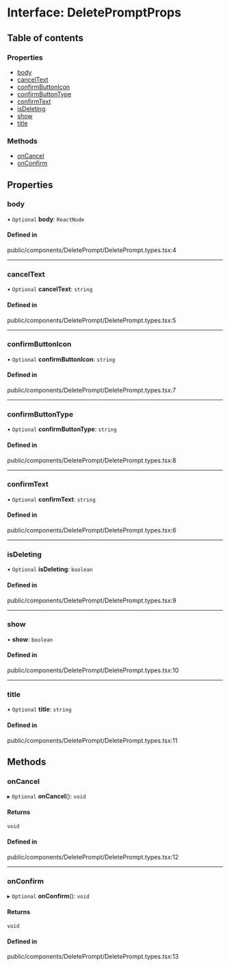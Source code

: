 # Interface: DeletePromptProps

## Table of contents

### Properties

- [body](../wiki/DeletePromptProps#body)
- [cancelText](../wiki/DeletePromptProps#canceltext)
- [confirmButtonIcon](../wiki/DeletePromptProps#confirmbuttonicon)
- [confirmButtonType](../wiki/DeletePromptProps#confirmbuttontype)
- [confirmText](../wiki/DeletePromptProps#confirmtext)
- [isDeleting](../wiki/DeletePromptProps#isdeleting)
- [show](../wiki/DeletePromptProps#show)
- [title](../wiki/DeletePromptProps#title)

### Methods

- [onCancel](../wiki/DeletePromptProps#oncancel)
- [onConfirm](../wiki/DeletePromptProps#onconfirm)

## Properties

### body

• `Optional` **body**: `ReactNode`

#### Defined in

public/components/DeletePrompt/DeletePrompt.types.tsx:4

___

### cancelText

• `Optional` **cancelText**: `string`

#### Defined in

public/components/DeletePrompt/DeletePrompt.types.tsx:5

___

### confirmButtonIcon

• `Optional` **confirmButtonIcon**: `string`

#### Defined in

public/components/DeletePrompt/DeletePrompt.types.tsx:7

___

### confirmButtonType

• `Optional` **confirmButtonType**: `string`

#### Defined in

public/components/DeletePrompt/DeletePrompt.types.tsx:8

___

### confirmText

• `Optional` **confirmText**: `string`

#### Defined in

public/components/DeletePrompt/DeletePrompt.types.tsx:6

___

### isDeleting

• `Optional` **isDeleting**: `boolean`

#### Defined in

public/components/DeletePrompt/DeletePrompt.types.tsx:9

___

### show

• **show**: `boolean`

#### Defined in

public/components/DeletePrompt/DeletePrompt.types.tsx:10

___

### title

• `Optional` **title**: `string`

#### Defined in

public/components/DeletePrompt/DeletePrompt.types.tsx:11

## Methods

### onCancel

▸ `Optional` **onCancel**(): `void`

#### Returns

`void`

#### Defined in

public/components/DeletePrompt/DeletePrompt.types.tsx:12

___

### onConfirm

▸ `Optional` **onConfirm**(): `void`

#### Returns

`void`

#### Defined in

public/components/DeletePrompt/DeletePrompt.types.tsx:13
